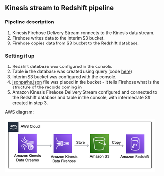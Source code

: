 ## Kinesis stream to Redshift pipeline

### Pipeline description

1. Kinesis Firehose Delivery Stream connects to the Kinesis data stream.
2. Firehose writes data to the interim S3 bucket.
3. Firehose copies data from S3 bucket to the Redshift database.


### Setting it up
1. Redshift database was configured in the console.
2. Table in the database was created using query (code [here](https://github.com/ksenia-tabakova/AWS-pipelines-project/blob/main/Kinesis-to-Redshift%20pipeline/create_table_query.txt))
3. Interim S3 bucket was configured with the console. 
4. [jsonpaths.json](https://github.com/ksenia-tabakova/AWS-pipelines-project/blob/main/Kinesis-to-Redshift%20pipeline/jsonpaths.json) file was placed in the bucket - it tells Firehose what is the structure of the records coming in.
5. Amazon Kinesis Firehose Delivery Stream configured and connected to the Redshift database and table in the console, with intermediate S# created in step 3.


AWS diagram:

![diagram](../diagrams/Kinesis-to-Redshift.png)
